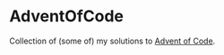 # AdventOfCode

Collection of (some of) my solutions to [Advent of Code](https://adventofcode.com).
